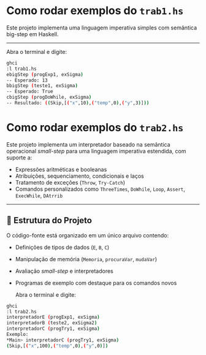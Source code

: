 # Como rodar exemplos do `trab1.hs`

Este projeto implementa uma linguagem imperativa simples com semântica big-step em Haskell.

---

Abra o terminal e digite:

```bash
ghci
:l trab1.hs
ebigStep (progExp1, exSigma)
-- Esperado: 13
bbigStep (teste1, exSigma)
-- Esperado: True
cbigStep (progDoWhile, exSigma)
-- Resultado: ((Skip,[("x",10),("temp",0),("y",3)]))
```

# Como rodar exemplos do `trab2.hs`

Este projeto implementa um interpretador baseado na semântica operacional *small-step* para uma linguagem imperativa estendida, com suporte a:
- Expressões aritméticas e booleanas
- Atribuições, sequenciamento, condicionais e laços
- Tratamento de exceções (`Throw`, `Try-Catch`)
- Comandos personalizados como `ThreeTimes`, `DoWhile`, `Loop`, `Assert`, `ExecWhile`, `DAtrrib`

---

## 📁 Estrutura do Projeto

O código-fonte está organizado em um único arquivo contendo:

- Definições de tipos de dados (`E`, `B`, `C`)
- Manipulação de memória (`Memoria`, `procuraVar`, `mudaVar`)
- Avaliação *small-step* e interpretadores
- Programas de exemplo com destaque para os comandos novos

  Abra o terminal e digite:

```bash
ghci
:l trab2.hs
interpretadorE (progExp1, exSigma)
interpretadorB (teste2, exSigma2)
interpretadorC (progTry1, exSigma)
Exemplo:
*Main> interpretadorC (progTry1, exSigma)
(Skip,[("x",100),("temp",0),("y",0)])
```
